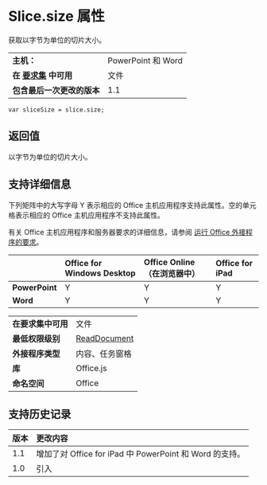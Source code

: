 
# <a name="slice.size-property"></a>Slice.size 属性
获取以字节为单位的切片大小。

|||
|:-----|:-----|
|**主机：**|PowerPoint 和 Word|
|**在 [要求集](../../docs/overview/specify-office-hosts-and-api-requirements.md) 中可用**|文件|
|**包含最后一次更改的版本**|1.1|

```
var sliceSize = slice.size;
```


## <a name="return-value"></a>返回值

以字节为单位的切片大小。


## <a name="support-details"></a>支持详细信息


下列矩阵中的大写字母 Y 表示相应的 Office 主机应用程序支持此属性。空的单元格表示相应的 Office 主机应用程序不支持此属性。

有关 Office 主机应用程序和服务器要求的详细信息，请参阅 [运行 Office 外接程序的要求](../../docs/overview/requirements-for-running-office-add-ins.md)。


||**Office for Windows Desktop**|**Office Online（在浏览器中）**|**Office for iPad**|
|:-----|:-----|:-----|:-----|
|**PowerPoint**|Y|Y|Y|
|**Word**|Y|Y|Y|

|||
|:-----|:-----|
|**在要求集中可用**|文件|
|**最低权限级别**|[ReadDocument](../../docs/develop/requesting-permissions-for-api-use-in-content-and-task-pane-add-ins.md)|
|**外接程序类型**|内容、任务窗格|
|**库**|Office.js|
|**命名空间**|Office|

## <a name="support-history"></a>支持历史记录




|**版本**|**更改内容**|
|:-----|:-----|
|1.1|增加了对 Office for iPad 中 PowerPoint 和 Word 的支持。|
|1.0|引入|


